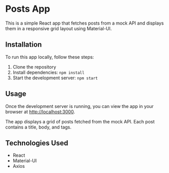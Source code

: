 # Posts App

This is a simple React app that fetches posts from a mock API and displays them in a responsive grid layout using Material-UI.

## Installation

To run this app locally, follow these steps:

1. Clone the repository 
2. Install dependencies: `npm install`
3. Start the development server: `npm start`

## Usage

Once the development server is running, you can view the app in your browser at [http://localhost:3000](http://localhost:3000).

The app displays a grid of posts fetched from the mock API. Each post contains a title, body, and tags.

## Technologies Used

- React
- Material-UI
- Axios


